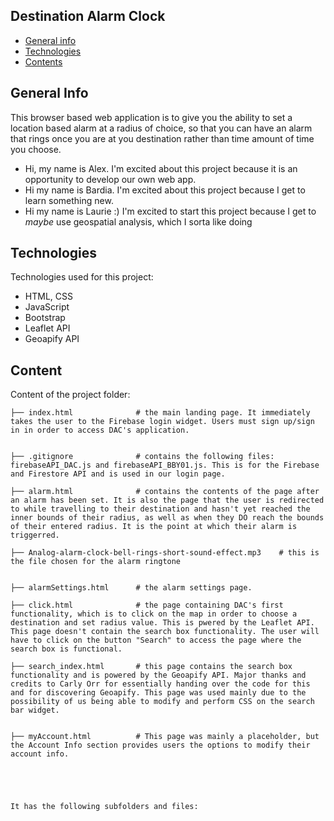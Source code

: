 ## Destination Alarm Clock

* [General info](#general-info)
* [Technologies](#technologies)
* [Contents](#content)

## General Info
This browser based web application is to give you the ability to set a location based alarm at a radius of choice, so that you can have an alarm that rings once you are at you destination rather than time amount of time you choose. 
* Hi, my name is Alex. I'm excited about this project because it is an opportunity to develop our own web app.
* Hi my name is Bardia. I'm excited about this project because I get to learn something new.
* Hi my name is Laurie :) I'm excited to start this project because I get to *maybe* use geospatial analysis, which I sorta like doing
	
## Technologies
Technologies used for this project:
* HTML, CSS
* JavaScript
* Bootstrap 
* Leaflet API
* Geoapify API
	


## Content
Content of the project folder:

```
├── index.html              # the main landing page. It immediately takes the user to the Firebase login widget. Users must sign up/sign in in order to access DAC's application.


├── .gitignore              # contains the following files: firebaseAPI_DAC.js and firebaseAPI_BBY01.js. This is for the Firebase and Firestore API and is used in our login page.

├── alarm.html              # contains the contents of the page after an alarm has been set. It is also the page that the user is redirected to while travelling to their destination and hasn't yet reached the inner bounds of their radius, as well as when they DO reach the bounds of their entered radius. It is the point at which their alarm is triggerred. 

├── Analog-alarm-clock-bell-rings-short-sound-effect.mp3    # this is the file chosen for the alarm ringtone


├── alarmSettings.html      # the alarm settings page.

├── click.html              # the page containing DAC's first functionality, which is to click on the map in order to choose a destination and set radius value. This is pwered by the Leaflet API. This page doesn't contain the search box functionality. The user will have to click on the button "Search" to access the page where the search box is functional.

├── search_index.html       # this page contains the search box functionality and is powered by the Geoapify API. Major thanks and credits to Carly Orr for essentially handing over the code for this and for discovering Geoapify. This page was used mainly due to the possibility of us being able to modify and perform CSS on the search bar widget. 


├── myAccount.html          # This page was mainly a placeholder, but the Account Info section provides users the options to modify their account info.





It has the following subfolders and files:




```